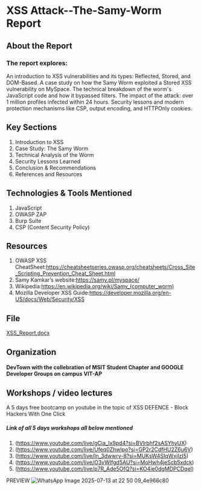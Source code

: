 # XSS Attack--The-Samy-Worm Report
## About the Report

### The report explores:
An introduction to XSS vulnerabilities and its types: Reflected, Stored, and DOM-Based. A case study on how the Samy Worm exploited a Stored XSS vulnerability on MySpace. The technical breakdown of the worm's JavaScript code and how it bypassed filters. The impact of the attack: over 1 million profiles infected within 24 hours. Security lessons and modern protection mechanisms like CSP, output encoding, and HTTPOnly cookies.



## Key Sections
1. Introduction to XSS
2. Case Study: The Samy Worm
3. Technical Analysis of the Worm
4. Security Lessons Learned
5. Conclusion & Recommendations
6. References and Resources




## Technologies & Tools Mentioned
1. JavaScript
2. OWASP ZAP
3. Burp Suite
4. CSP (Content Security Policy)





## Resources

1. OWASP XSS CheatSheet:https://cheatsheetseries.owasp.org/cheatsheets/Cross_Site_Scripting_Prevention_Cheat_Sheet.html
2. Samy Kamkar’s website:https://samy.pl/myspace/
3. Wikipedia:https://en.wikipedia.org/wiki/Samy_(computer_worm)
4. Mozilla Developer XSS Guide:https://developer.mozilla.org/en-US/docs/Web/Security/XSS





## File
[XSS_Report.docx](https://github.com/user-attachments/files/21205433/XSS_Report.docx)




## Organization
#### DevTown with the collebration of MSIT Student Chapter and GOOGLE Developer Groups on campus VIT-AP



## Workshops / video lectures
A 5 days free bootcamp on youtube in the topic of XSS DEFENCE - Block Hackers With One Click
##### Link of all 5 days workshops all below mentioned 

1. (https://www.youtube.com/live/gCia_Ix9pd4?si=BVlrbhf2sASYhyUX)
2. (https://www.youtube.com/live/Ufeq0ZhwIpo?si=GP2r2CdfHU2Z6u6V)
3. (https://www.youtube.com/live/In_3dwwrv-8?si=MUKsW4SIqWxjIzI5)
4. (https://www.youtube.com/live/O3vWIfgd5AU?si=MoHwh4jeScb5xdck)
5. (https://www.youtube.com/live/p7R_Ade5OfQ?si=KO4ie0dgMDPCDqel)


PREVIEW
![WhatsApp Image 2025-07-13 at 22 50 09_4e966c80](https://github.com/user-attachments/assets/efbd3afd-a542-41d8-aa5d-4d4305c466cd)




